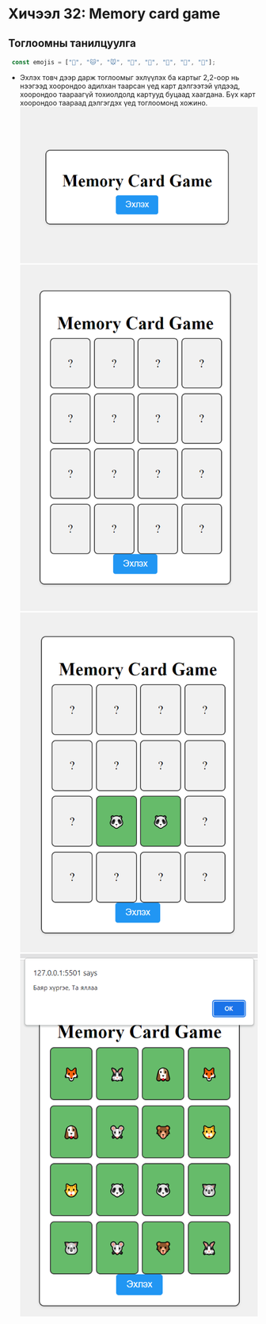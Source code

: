 # Хичээл 32: Memory card game

## Тоглоомны танилцуулга
```jsx
 const emojis = ["🐶", "🐱", "🐭", "🐰", "🦊", "🐻", "🐼", "🐨"];
```

  - Эхлэх товч дээр дарж тоглоомыг эхлүүлэх ба картыг 2,2-оор нь нээгээд хоорондоо адилхан таарсан үед карт дэлгээтэй үлдээд, хоорондоо таараагүй тохиолдолд картууд буцаад хаагдана. Бүх карт хоорондоо таараад дэлгэгдэх үед тоглоомонд хожино.
  ![Alt text](image.png)
  ![Alt text](image-1.png)
  ![Alt text](image-2.png)
  ![Alt text](image-3.png)
